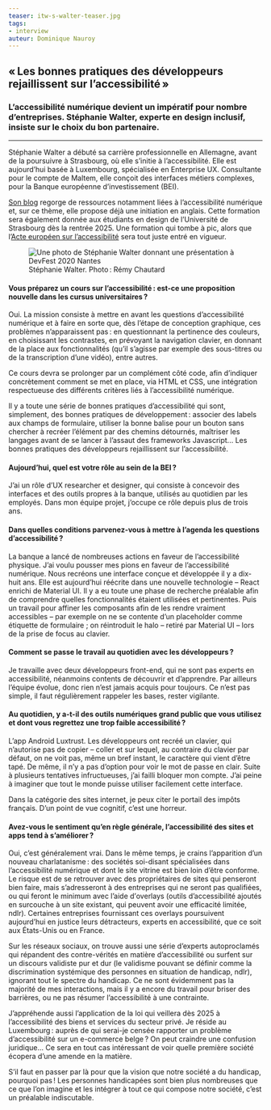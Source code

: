 ```yaml
---
teaser: itw-s-walter-teaser.jpg
tags:
- interview
auteur: Dominique Nauroy
---
```

<h2>«&#8239;Les bonnes pratiques des développeurs rejaillissent sur l’accessibilité&#8239;»</h2>
<h3>L’accessibilité numérique devient un impératif pour nombre d’entreprises. Stéphanie Walter, experte en design inclusif, insiste sur le choix du bon partenaire.</h3>
<hr>
<div class="intro">
    <p>Stéphanie Walter a débuté sa carrière professionnelle en Allemagne, avant de la poursuivre à Strasbourg, où elle s’initie à l’accessibilité. Elle est aujourd’hui basée à Luxembourg, spécialisée en <span lang="en">Enterprise UX</span>. Consultante pour le compte de Maltem, elle conçoit des interfaces métiers complexes, pour la Banque européenne d’investissement (BEI).</p>
    <p><a href="https://stephaniewalter.design/">Son blog</a> regorge de ressources notamment liées à l’accessibilité numérique et, sur ce thème, elle propose déjà une initiation en anglais. Cette formation sera également donnée aux étudiants en design de l’Université de Strasbourg dès la rentrée 2025. Une formation qui tombe à pic, alors que l’<a href="https://accessibilite.public.lu/fr/news/2023-02-27-european_accessibility_act.html">Acte européen sur l’accessibilité</a> sera tout juste entré en vigueur.</p>
</div>
<figure role="group" aria-label="Stéphanie Walter. Photo: Rémy Chautard" class="pic">
    <img src="../../../../content/news/img/itw-s-walter.jpg" alt="Une photo de Stéphanie Walter donnant une présentation à DevFest 2020 Nantes">
    <figcaption>Stéphanie Walter. Photo&#8239;: Rémy Chautard</figcaption>
</figure>

<h4>Vous préparez un cours sur l’accessibilité&#8239;: est-ce une proposition nouvelle dans les cursus universitaires&#8239;?</h4>
<p>Oui. La mission consiste à mettre en avant les questions d’accessibilité numérique et à faire en sorte que, dès l’étape de conception graphique, ces problèmes n’apparaissent pas&#8239;: en questionnant la pertinence des couleurs, en choisissant les contrastes, en prévoyant la navigation clavier, en donnant de la place aux fonctionnalités (qu’il s’agisse par exemple des sous-titres ou de la transcription d’une vidéo), entre autres.</h4>
<p>Ce cours devra se prolonger par un complément côté code, afin d’indiquer concrètement comment se met en place, via HTML et CSS, une intégration respectueuse des différents critères liés à l’accessibilité numérique.</p>
<p>Il y a toute une série de bonnes pratiques d’accessibilité qui sont, simplement, des bonnes pratiques de développement&#8239;: associer des labels aux champs de formulaire, utiliser la bonne balise pour un bouton sans chercher à recréer l’élément par des chemins détournés, maîtriser les langages avant de se lancer à l’assaut des frameworks Javascript... Les bonnes pratiques des développeurs rejaillissent sur l’accessibilité.</p>
<h4>Aujourd’hui, quel est votre rôle au sein de la BEI&#8239;?</h4>
<p>J’ai un rôle d’<span lang="en">UX researcher et designer</span>, qui consiste à concevoir des interfaces et des outils propres à la banque, utilisés au quotidien par les employés. Dans mon équipe projet, j’occupe ce rôle depuis plus de trois ans.</p>
<h4>Dans quelles conditions parvenez-vous à mettre à l’agenda les questions d’accessibilité&#8239;?</h4>
<p>La banque a lancé de nombreuses actions en faveur de l’accessibilité physique. J’ai voulu pousser mes pions en faveur de l’accessibilité numérique. Nous recréons une interface conçue et développée il y a dix-huit ans. Elle est aujourd’hui réécrite dans une nouvelle technologie – React enrichi de Material UI. Il y a eu toute une phase de recherche préalable afin de comprendre quelles fonctionnalités étaient utilisées et pertinentes. Puis un travail pour affiner les composants afin de les rendre vraiment accessibles – par exemple on ne se contente d’un placeholder comme étiquette de formulaire ; on réintroduit le halo – retiré par Material UI – lors de la prise de focus au clavier.</p>
<h4>Comment se passe le travail au quotidien avec les développeurs&#8239;?</h4>
<p>Je travaille avec deux développeurs front-end, qui ne sont pas experts en accessibilité, néanmoins contents de découvrir et d’apprendre. Par ailleurs l’équipe évolue, donc rien n’est jamais acquis pour toujours. Ce n’est pas simple, il faut régulièrement rappeler les bases, rester vigilante.</p>
<h4>Au quotidien, y a-t-il des outils numériques grand public que vous utilisez et dont vous regrettez une trop faible accessibilité&#8239;?</h4>
<p>L’app Android Luxtrust. Les développeurs ont recréé un clavier, qui n’autorise pas de copier – coller et sur lequel, au contraire du clavier par défaut, on ne voit pas, même un bref instant, le caractère qui vient d’être tapé. De même, il n’y a pas d’option pour voir le mot de passe en clair. Suite à plusieurs tentatives infructueuses, j’ai failli bloquer mon compte. J’ai peine à imaginer que tout le monde puisse utiliser facilement cette interface.</p>
<p>Dans la catégorie des sites internet, je peux citer le portail des impôts français. D’un point de vue cognitif, c’est une horreur.</p>
<h4>Avez-vous le sentiment qu’en règle générale, l’accessibilité des sites et apps tend à s’améliorer&#8239;?</h4>
<p>Oui, c’est généralement vrai. Dans le même temps, je crains l’apparition d’un nouveau charlatanisme&#8239;: des sociétés soi-disant spécialisées dans l’accessibilité numérique et dont le site vitrine est bien loin d’être conforme. Le risque est de se retrouver avec des propriétaires de sites qui penseront bien faire, mais s’adresseront à des entreprises qui ne seront pas qualifiées, ou qui feront le minimum avec l’aide d’<span lang="en">overlays</span> (outils d’accessibilité ajoutés en surcouche à un site existant, qui peuvent avoir une efficacité limitée, ndlr). Certaines entreprises fournissant ces <span lang="en">overlays</span> poursuivent aujourd’hui en justice leurs détracteurs, experts en accessibilité, que ce soit aux États-Unis ou en France.</p>
<p>Sur les réseaux sociaux, on trouve aussi une série d’experts autoproclamés qui répandent des contre-vérités en matière d’accessibilité ou surfent sur un discours validiste pur et dur (le validisme pouvant se définir comme la discrimination systémique des personnes en situation de handicap, ndlr), ignorant tout le spectre du handicap. Ce ne sont évidemment pas la majorité de mes interactions, mais il y a encore du travail pour briser des barrières, ou ne pas résumer l’accessibilité à une contrainte.</p>
<p>J’appréhende aussi l’application de la loi qui veillera dès 2025 à l’accessibilité des biens et services du secteur privé. Je réside au Luxembourg&#8239;: auprès de qui serai-je censée rapporter un problème d’accessibilité sur un e-commerce belge&#8239;? On peut craindre une confusion juridique... Ce sera en tout cas intéressant de voir quelle première société écopera d’une amende en la matière.</p>
<p>S’il faut en passer par là pour que la vision que notre société a du handicap, pourquoi pas&#8239;! Les personnes handicapées sont bien plus nombreuses que ce que l’on imagine et les intégrer à tout ce qui compose notre société, c’est un préalable indiscutable.</p>